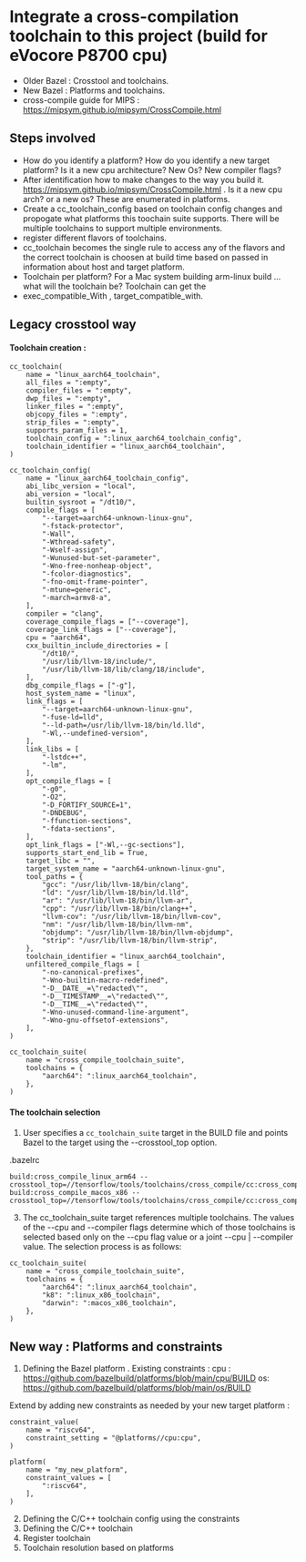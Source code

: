 # Integrate a cross-compilation toolchain to this project (build for eVocore P8700 cpu)

- Older Bazel : Crosstool and toolchains.
- New Bazel : Platforms and toolchains.
- cross-compile guide for MIPS : https://mipsym.github.io/mipsym/CrossCompile.html

## Steps involved 
- How do you identify a platform? How do you identify a new target platform? Is it a new cpu architecture? New Os? New compiler flags?
- After identification how to make changes to the way you build it. https://mipsym.github.io/mipsym/CrossCompile.html . Is it a new cpu arch? or a new os? These are enumerated in platforms. 
- Create a cc_toolchain_config based on toolchain config changes and propogate what platforms this toochain suite supports. There will be multiple toolchains to support multiple environments. 
- register different flavors of toolchains.
- cc_toolchain becomes the single rule to access any of the flavors and the correct toolchain is choosen at build time based on passed in information about host and target platform. 
- Toolchain per platform? For a Mac system building arm-linux build …what will the toolchain be? Toolchain can get the 
- exec_compatible_With , target_compatible_with. 


## Legacy crosstool way 

#### Toolchain creation :
```
cc_toolchain(
    name = "linux_aarch64_toolchain",
    all_files = ":empty",
    compiler_files = ":empty",
    dwp_files = ":empty",
    linker_files = ":empty",
    objcopy_files = ":empty",
    strip_files = ":empty",
    supports_param_files = 1,
    toolchain_config = ":linux_aarch64_toolchain_config",
    toolchain_identifier = "linux_aarch64_toolchain",
)

cc_toolchain_config(
    name = "linux_aarch64_toolchain_config",
    abi_libc_version = "local",
    abi_version = "local",
    builtin_sysroot = "/dt10/",
    compile_flags = [
        "--target=aarch64-unknown-linux-gnu",
        "-fstack-protector",
        "-Wall",
        "-Wthread-safety",
        "-Wself-assign",
        "-Wunused-but-set-parameter",
        "-Wno-free-nonheap-object",
        "-fcolor-diagnostics",
        "-fno-omit-frame-pointer",
        "-mtune=generic",
        "-march=armv8-a",
    ],
    compiler = "clang",
    coverage_compile_flags = ["--coverage"],
    coverage_link_flags = ["--coverage"],
    cpu = "aarch64",
    cxx_builtin_include_directories = [
        "/dt10/",
        "/usr/lib/llvm-18/include/",
        "/usr/lib/llvm-18/lib/clang/18/include",
    ],
    dbg_compile_flags = ["-g"],
    host_system_name = "linux",
    link_flags = [
        "--target=aarch64-unknown-linux-gnu",
        "-fuse-ld=lld",
        "--ld-path=/usr/lib/llvm-18/bin/ld.lld",
        "-Wl,--undefined-version",
    ],
    link_libs = [
        "-lstdc++",
        "-lm",
    ],
    opt_compile_flags = [
        "-g0",
        "-O2",
        "-D_FORTIFY_SOURCE=1",
        "-DNDEBUG",
        "-ffunction-sections",
        "-fdata-sections",
    ],
    opt_link_flags = ["-Wl,--gc-sections"],
    supports_start_end_lib = True,
    target_libc = "",
    target_system_name = "aarch64-unknown-linux-gnu",
    tool_paths = {
        "gcc": "/usr/lib/llvm-18/bin/clang",
        "ld": "/usr/lib/llvm-18/bin/ld.lld",
        "ar": "/usr/lib/llvm-18/bin/llvm-ar",
        "cpp": "/usr/lib/llvm-18/bin/clang++",
        "llvm-cov": "/usr/lib/llvm-18/bin/llvm-cov",
        "nm": "/usr/lib/llvm-18/bin/llvm-nm",
        "objdump": "/usr/lib/llvm-18/bin/llvm-objdump",
        "strip": "/usr/lib/llvm-18/bin/llvm-strip",
    },
    toolchain_identifier = "linux_aarch64_toolchain",
    unfiltered_compile_flags = [
        "-no-canonical-prefixes",
        "-Wno-builtin-macro-redefined",
        "-D__DATE__=\"redacted\"",
        "-D__TIMESTAMP__=\"redacted\"",
        "-D__TIME__=\"redacted\"",
        "-Wno-unused-command-line-argument",
        "-Wno-gnu-offsetof-extensions",
    ],
)

cc_toolchain_suite(
    name = "cross_compile_toolchain_suite",
    toolchains = {
        "aarch64": ":linux_aarch64_toolchain",
    },
)
```
#### The toolchain selection

1) User specifies a `cc_toolchain_suite` target in the BUILD file and points Bazel to the target using the --crosstool_top option.

.bazelrc
```
build:cross_compile_linux_arm64 --crosstool_top=//tensorflow/tools/toolchains/cross_compile/cc:cross_compile_toolchain_suite
build:cross_compile_macos_x86 --crosstool_top=//tensorflow/tools/toolchains/cross_compile/cc:cross_compile_toolchain_suite
```

3) The cc_toolchain_suite target references multiple toolchains. The values of the --cpu and --compiler flags determine which of those toolchains is selected based only on the --cpu flag value or a joint --cpu | --compiler value. The selection process is as follows:
```
cc_toolchain_suite(
    name = "cross_compile_toolchain_suite",
    toolchains = {
        "aarch64": ":linux_aarch64_toolchain",
        "k8": ":linux_x86_toolchain",
        "darwin": ":macos_x86_toolchain",
    },
)
```




## New way : Platforms and constraints

1) Defining the Bazel platform .
Existing constraints : 
 cpu : https://github.com/bazelbuild/platforms/blob/main/cpu/BUILD  os: https://github.com/bazelbuild/platforms/blob/main/os/BUILD

Extend by adding new constraints as needed by your new target platform : 
```
constraint_value(
    name = "riscv64",
    constraint_setting = "@platforms//cpu:cpu",
)

platform(
    name = "my_new_platform",
    constraint_values = [
        ":riscv64",
    ],
)
```

2) Defining the C/C++ toolchain config using the constraints
5) Defining the C/C++ toolchain
6) Register toolchain
7) Toolchain resolution based on platforms
